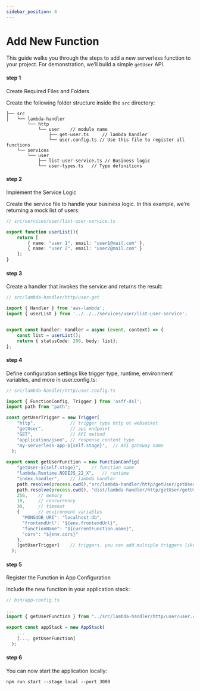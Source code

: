 ```yaml
---
sidebar_position: 4
---
```


# Add New Function
This guide walks you through the steps to add a new serverless function to your project. For demonstration, we’ll build a simple `getUser` API.

#### step 1
Create Required Files and Folders

Create the following folder structure inside the `src` directory:

```
├── src
│   └── lambda-handler
        └── http
            └── user    // module name
                ├── get-user.ts     // lambda handler
                └── user.config.ts // Use this file to register all functions
    └── services 
        └── user
            ├── list-user-service.ts // Business logic
            └── user-types.ts   // Type definitions
```

#### step 2
Implement the Service Logic

Create the service file to handle your business logic. In this example, we’re returning a mock list of users:

``` ts
// src/services/user/list-user-service.ts

export function userList(){
    return [
        { name: "user 1", email: "user1@mail.com" },
        { name: "user 2", email: "user2@mail.com" }
    ];
}
```
#### step 3
Create a handler that invokes the service and returns the result:

``` ts
// src/lambda-handler/http/user-get

import { Handler } from 'aws-lambda';
import { userList } from '../../../services/user/list-user-service';


export const handler: Handler = async (event, context) => {
    const list = userList();
    return { statusCode: 200, body: list};
};

```

#### step 4
Define configuration settings like trigger type, runtime, environment variables, and more in user.config.ts:

``` ts
// src/lambda-handler/http/user.config.ts

import { FunctionConfig, Trigger } from 'osff-dsl';
import path from 'path';

const getUserTrigger = new Trigger(
    "http",             // trigger type http ot websocket 
    "getUser",          // api endpoint
    "GET",              // API method
    "application/json", // response content type
    "my-serverless-app-${self.stage}",  // API gateway name
  );
  
export const getUserFunction = new FunctionConfig(
    "getUser-${self.stage}",    // function name
    "lambda.Runtime.NODEJS_22_X",   // runtime
    "index.handler",    // lambda handler
    path.resolve(process.cwd(),"src/lambda-handler/http/getUser/getUser.ts"),   // source file
    path.resolve(process.cwd(), "dist/lambda-handler/http/getUser/getUser.js"), // compile file
    256,    // memory
    10,     // concurrency
    30,     // timeout
    {       // environment variables 
      "MONGODB_URI": "localhost:db",
      "frontendUrl": "${env.frontendUrl}",
      "functionName": "${currentFunction.name}",
      "cors": "${env.cors}"
    },
    [getUserTrigger]    // triggers. you can add multiple triggers like http, S3, Cloud watch event
  );
```

#### step 5
Register the Function in App Configuration

Include the new function in your application stack:

``` ts
// bin/app-config.ts

...
import { getUserFunction } from "../src/lambda-handler/http/user/user.config";

export const appStack = new AppStack(
    ...
    [..., getUserFunction]
  );
```

#### step 6
You can now start the application locally:
```
npm run start --stage local --port 3000
```